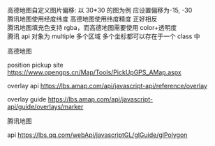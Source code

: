 高德地图自定义图片偏移: 以 30\*30 的图为例 应设置偏移为-15, -30  
腾讯地图使用经度纬度 高德地图使用纬度精度 正好相反  
腾讯地图填充色支持 rgba，而高德地图需要使用 color+透明度  
腾讯 api 对象为 multiple 多个区域 多个坐标都可以存在于一个 class 中

高德地图

position pickup site https://www.opengps.cn/Map/Tools/PickUpGPS_AMap.aspx

overlay api https://lbs.amap.com/api/javascript-api/reference/overlay

overlay guide https://lbs.amap.com/api/javascript-api/guide/overlays/marker

腾讯地图

api https://lbs.qq.com/webApi/javascriptGL/glGuide/glPolygon
